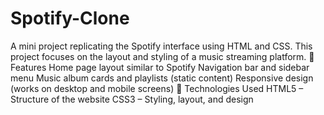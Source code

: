 # Spotify-Clone
A mini project replicating the Spotify interface using HTML and CSS. This project focuses on the layout and styling of a music streaming platform.
🔹 Features
Home page layout similar to Spotify
Navigation bar and sidebar menu
Music album cards and playlists (static content)
Responsive design (works on desktop and mobile screens)
🔹 Technologies Used
HTML5 – Structure of the website
CSS3 – Styling, layout, and design
